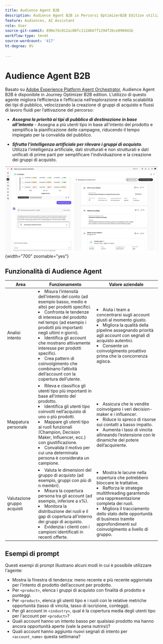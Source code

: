```yaml
---
title: Audience Agent B2B
description: Audience Agent B2B in Percorsi OptimizerB2B Edition utilizza l’analisi intento e la mappatura persona per creare gruppi di acquisto e accelerare i flussi di lavoro di marketing B2B.
feature: Audiences, AI Assistant
role: User
source-git-commit: 890e7dc012ac08fc112d647f1294f26ce096041b
workflow-type: tm+mt
source-wordcount: '417'
ht-degree: 0%

---
```


# Audience Agent B2B

Basato su [Adobe Experience Platform Agent Orchestrator](https://experienceleague.adobe.com/it/docs/experience-cloud-ai/experience-cloud-ai/agents/agent-orchestrator), Audience Agent B2B è disponibile in Journey Optimizer B2B edition. L’utilizzo di questo agente migliora l’efficienza e l’efficacia nell’esplorazione e nella scalabilità dei tipi di pubblico, velocizzando la creazione di gruppi di acquisto e flussi di lavoro fluidi per l’attivazione del percorso:

* **_Assegna la priorità ai tipi di pubblico di destinazione in base all&#39;intento_** - Assegna a più utenti tipo in base all&#39;intento del prodotto e semplifica la pianificazione delle campagne, riducendo il tempo impiegato per la convalida del pubblico.

* **_Sfrutta l&#39;intelligenza artificiale per rilevare i gruppi di acquisto_**. Utilizza l&#39;intelligenza artificiale, dati strutturati e non strutturati e dati unificati di prime parti per semplificare l&#39;individuazione e la creazione dei gruppi di acquisto.

![Audience Agent B2B in modalità a pagina intera](./assets/audience-agent-full.png){width="700" zoomable="yes"}

## Funzionalità di Audience Agent

| Area | Funzionamento | Valore aziendale |
| ---- | ------------ | -------------- |
| Analisi intento | <li> Misura l’intensità dell’intento del conto (ad esempio basso, medio e alto) per prodotti specifici. <li>Confronta le tendenze di interesse del prodotto nel tempo (ad esempio i prodotti più importanti negli ultimi _n_ giorni). <li>Identifica gli account che mostrano attivamente interesse per prodotti specifici. <li>Crea pattern di coinvolgimento che combinano l’attività dell’account con la copertura dell’utente. | <li>Aiuta i team a concentrarsi sugli account giusti al momento giusto. <li>Migliora la qualità della pipeline assegnando priorità agli account con segnali di acquisto autentici. <li>Consente un coinvolgimento proattivo prima che la concorrenza agisca. |
| Mappatura personale | <li>Rileva e classifica gli utenti tipo più importanti in base all’intento del prodotto. <li>Identifica gli utenti tipo coinvolti nell’acquisto di uno o più prodotti. <li>Mappare gli utenti tipo ai ruoli funzionali (Champion, Decision Maker, Influencer, ecc.) con giustificazione. <li>Convalida il motivo per cui una determinata persona è considerata un campione. | <li>Assicura che le vendite coinvolgano i veri decision-maker e i influencer. <li>Riduce lo spreco di risorse sui contatti a basso impatto. <li>Aumenta i tassi di vincita allineando l’estensione con le dinamiche del potere dell’acquirente. |
| Valutazione gruppo acquisti | <li>Valuta le dimensioni del gruppo di acquisto (ad esempio, gruppi con più di n membri). <li>Misura la copertura persona tra gli account (ad esempio, inferiore a x%). <li>Monitora la distribuzione dei ruoli e il gap di copertura all’interno dei gruppi di acquisto. <li>Evidenzia i clienti con i campioni identificati in recenti offerte. | <li>Mostra le lacune nella copertura che potrebbero bloccare le trattative. <li>Rafforza le strategie multithreading garantendo una rappresentazione completa dei ruoli. <li>Migliora il tracciamento dello stato delle opportunità di business tramite approfondimenti sul coinvolgimento a livello di gruppo. |

## Esempi di prompt

Questi esempi di prompt illustrano alcuni modi in cui è possibile utilizzare l&#39;agente:

* Mostra la finestra di tendenza: meno recente e più recente aggiornata per l’intento di prodotto dell’account per prodotto.
* Per `<product>`, elenca i gruppi di acquisto con finalità di prodotto e punteggi.
* Per `<product>`, elenca gli utenti tipo e i ruoli con le relative metriche opportunità (tasso di vincita, tasso di iscrizione, conteggi).
* Per gli account in `<industry>`, qual è la copertura media degli utenti tipo per l&#39;account per `<product>`?
* Quali account hanno un intento basso per qualsiasi prodotto ma hanno ancora opportunità aperte (vale la pena nutrirsi)?
* Quali account hanno aggiunto nuovi segnali di intento per `<account_name>` questa settimana?
